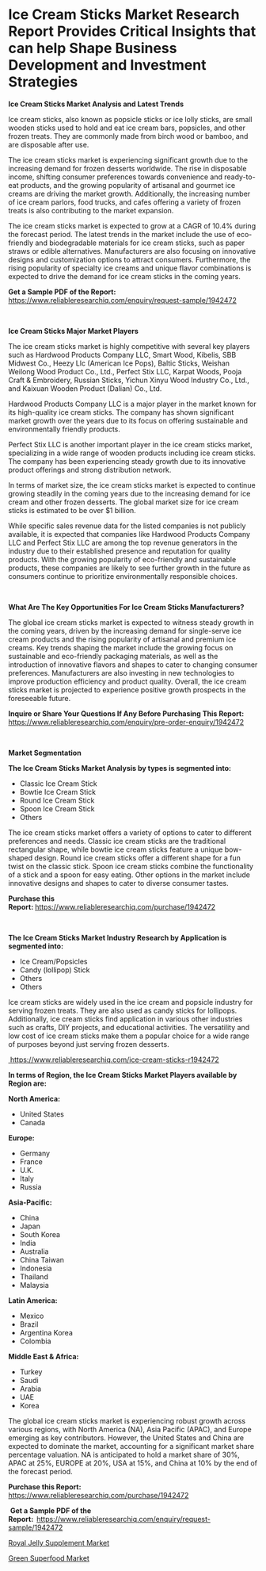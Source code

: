 <p><h1>Ice Cream Sticks Market Research Report Provides Critical Insights that can help Shape Business Development and Investment Strategies</h1></p><p><strong>Ice Cream Sticks Market Analysis and Latest Trends</strong></p>
<p><p>Ice cream sticks, also known as popsicle sticks or ice lolly sticks, are small wooden sticks used to hold and eat ice cream bars, popsicles, and other frozen treats. They are commonly made from birch wood or bamboo, and are disposable after use.</p><p>The ice cream sticks market is experiencing significant growth due to the increasing demand for frozen desserts worldwide. The rise in disposable income, shifting consumer preferences towards convenience and ready-to-eat products, and the growing popularity of artisanal and gourmet ice creams are driving the market growth. Additionally, the increasing number of ice cream parlors, food trucks, and cafes offering a variety of frozen treats is also contributing to the market expansion.</p><p>The ice cream sticks market is expected to grow at a CAGR of 10.4% during the forecast period. The latest trends in the market include the use of eco-friendly and biodegradable materials for ice cream sticks, such as paper straws or edible alternatives. Manufacturers are also focusing on innovative designs and customization options to attract consumers. Furthermore, the rising popularity of specialty ice creams and unique flavor combinations is expected to drive the demand for ice cream sticks in the coming years.</p></p>
<p><strong>Get a Sample PDF of the Report:&nbsp;</strong> <a href="https://www.reliableresearchiq.com/enquiry/request-sample/1942472">https://www.reliableresearchiq.com/enquiry/request-sample/1942472</a></p>
<p>&nbsp;</p>
<p><strong>Ice Cream Sticks Major Market Players</strong></p>
<p><p>The ice cream sticks market is highly competitive with several key players such as Hardwood Products Company LLC, Smart Wood, Kibelis, SBB Midwest Co., Heezy Llc (American Ice Pops), Baltic Sticks, Weishan Weilong Wood Product Co., Ltd., Perfect Stix LLC, Karpat Woods, Pooja Craft & Embroidery, Russian Sticks, Yichun Xinyu Wood Industry Co., Ltd., and Kaixuan Wooden Product (Dalian) Co., Ltd.</p><p>Hardwood Products Company LLC is a major player in the market known for its high-quality ice cream sticks. The company has shown significant market growth over the years due to its focus on offering sustainable and environmentally friendly products.</p><p>Perfect Stix LLC is another important player in the ice cream sticks market, specializing in a wide range of wooden products including ice cream sticks. The company has been experiencing steady growth due to its innovative product offerings and strong distribution network.</p><p>In terms of market size, the ice cream sticks market is expected to continue growing steadily in the coming years due to the increasing demand for ice cream and other frozen desserts. The global market size for ice cream sticks is estimated to be over $1 billion.</p><p>While specific sales revenue data for the listed companies is not publicly available, it is expected that companies like Hardwood Products Company LLC and Perfect Stix LLC are among the top revenue generators in the industry due to their established presence and reputation for quality products. With the growing popularity of eco-friendly and sustainable products, these companies are likely to see further growth in the future as consumers continue to prioritize environmentally responsible choices.</p></p>
<p>&nbsp;</p>
<p><strong>What Are The Key Opportunities For Ice Cream Sticks Manufacturers?</strong></p>
<p><p>The global ice cream sticks market is expected to witness steady growth in the coming years, driven by the increasing demand for single-serve ice cream products and the rising popularity of artisanal and premium ice creams. Key trends shaping the market include the growing focus on sustainable and eco-friendly packaging materials, as well as the introduction of innovative flavors and shapes to cater to changing consumer preferences. Manufacturers are also investing in new technologies to improve production efficiency and product quality. Overall, the ice cream sticks market is projected to experience positive growth prospects in the foreseeable future.</p></p>
<p><strong>Inquire or Share Your Questions If Any Before Purchasing This Report:</strong> <a href="https://www.reliableresearchiq.com/enquiry/pre-order-enquiry/1942472">https://www.reliableresearchiq.com/enquiry/pre-order-enquiry/1942472</a></p>
<p>&nbsp;</p>
<p><strong>Market Segmentation</strong></p>
<p><strong>The Ice Cream Sticks Market Analysis by types is segmented into:</strong></p>
<p><ul><li>Classic Ice Cream Stick</li><li>Bowtie Ice Cream Stick</li><li>Round Ice Cream Stick</li><li>Spoon Ice Cream Stick</li><li>Others</li></ul></p>
<p><p>The ice cream sticks market offers a variety of options to cater to different preferences and needs. Classic ice cream sticks are the traditional rectangular shape, while bowtie ice cream sticks feature a unique bow-shaped design. Round ice cream sticks offer a different shape for a fun twist on the classic stick. Spoon ice cream sticks combine the functionality of a stick and a spoon for easy eating. Other options in the market include innovative designs and shapes to cater to diverse consumer tastes.</p></p>
<p><strong>Purchase this Report:&nbsp;</strong><a href="https://www.reliableresearchiq.com/purchase/1942472">https://www.reliableresearchiq.com/purchase/1942472</a></p>
<p>&nbsp;</p>
<p><strong>The Ice Cream Sticks Market Industry Research by Application is segmented into:</strong></p>
<p><ul><li>Ice Cream/Popsicles</li><li>Candy (lollipop) Stick</li><li>Others</li><li>Others</li></ul></p>
<p><p>Ice cream sticks are widely used in the ice cream and popsicle industry for serving frozen treats. They are also used as candy sticks for lollipops. Additionally, ice cream sticks find application in various other industries such as crafts, DIY projects, and educational activities. The versatility and low cost of ice cream sticks make them a popular choice for a wide range of purposes beyond just serving frozen desserts.</p></p>
<p><a href="https://www.reliableresearchiq.com/ice-cream-sticks-r1942472">&nbsp;https://www.reliableresearchiq.com/ice-cream-sticks-r1942472</a></p>
<p><strong>In terms of Region, the Ice Cream Sticks Market Players available by Region are:</strong></p>
<p>
    <p> <strong> North America: </strong>
        <ul>
            <li>United States</li>
            <li>Canada</li>
        </ul>
        </p> 
    <p> <strong> Europe: </strong>
        <ul>
            <li>Germany</li>
            <li>France</li>
            <li>U.K.</li>
            <li>Italy</li>
            <li>Russia</li>
        </ul>
        </p> 
    <p> <strong> Asia-Pacific: </strong>
        <ul>
            <li>China</li>
            <li>Japan</li>
            <li>South Korea</li>
            <li>India</li>
            <li>Australia</li>
            <li>China Taiwan</li>
            <li>Indonesia</li>
            <li>Thailand</li>
            <li>Malaysia</li>
        </ul>
        </p> 
    <p> <strong> Latin America: </strong>
        <ul>
            <li>Mexico</li>
            <li>Brazil</li>
            <li>Argentina Korea</li>
            <li>Colombia</li>
        </ul>
        </p> 
    <p> <strong> Middle East & Africa: </strong>
        <ul>
            <li>Turkey</li>
            <li>Saudi</li>
            <li>Arabia</li>
            <li>UAE</li>
            <li>Korea</li>
        </ul>
    </p>
    </p>
<p><p>The global ice cream sticks market is experiencing robust growth across various regions, with North America (NA), Asia Pacific (APAC), and Europe emerging as key contributors. However, the United States and China are expected to dominate the market, accounting for a significant market share percentage valuation. NA is anticipated to hold a market share of 30%, APAC at 25%, EUROPE at 20%, USA at 15%, and China at 10% by the end of the forecast period.</p></p>
<p><strong>Purchase this Report: </strong><a href="https://www.reliableresearchiq.com/purchase/1942472">https://www.reliableresearchiq.com/purchase/1942472</a></p>
<p>&nbsp;<strong>Get a Sample PDF of the Report:&nbsp;&nbsp;</strong><a href="https://www.reliableresearchiq.com/enquiry/request-sample/1942472">https://www.reliableresearchiq.com/enquiry/request-sample/1942472</a></p>
<p><strong></strong></p>
<p><p><a href="https://github.com/sydneyHley85/Market-Research-Report-List-1/blob/main/royal-jelly-supplement-market.md">Royal Jelly Supplement Market</a></p><p><a href="https://github.com/JordyBecker/Market-Research-Report-List-1/blob/main/green-superfood-market.md">Green Superfood Market</a></p></p>